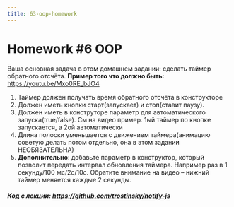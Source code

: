 ```yaml
---
title: 63-oop-homework
---
```

# Homework #6 OOP
Ваша основная задача в этом домашнем задании: сделать таймер обратного
отсчёта. **Пример того что должно быть:** <https://youtu.be/Mxo0RE_bJO4>

1. Таймер должен получать время обратного отсчёта в конструкторе
2. Должен иметь кнопки старт(запускает) и стоп(ставит паузу). 
3. Должен иметь в конструторе параметр для автоматического
   запуска(true/false). См на видео пример. 1ый таймер по кнопке
   запускается, а 2ой автоматически
4. Длина полоски уменьшается с движением таймера(анимацию советую делать
   потом отдельно, она в этом задании НЕОБЯЗАТЕЛЬНА)
5. **Дополнительно**: добавьте параметр в конструктор, который позволит
   передать интервал обновления таймера. Например раз в 1 секунду/100
   мс/2с/10с. Обратите внимание на видео – нижний таймер меняется каждые
   2 секунды. 

##### Код с лекции: <https://github.com/trostinsky/notify-js>
